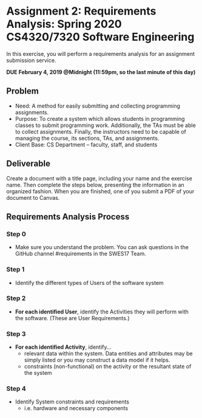 # Assignment 2:  Requirements Analysis: Spring 2020 CS4320/7320 Software Engineering

In this exercise, you will perform a requirements analysis for an assignment submission service.

**DUE February 4, 2019 @Midnight (11:59pm, so the last minute of this day)**

## Problem
- Need: A method for easily submitting and collecting programming assignments.
- Purpose: To create a system which allows students in programming classes to submit programming work. Additionally, the TAs must be able to collect assignments. Finally, the instructors need to be capable of managing the course, its sections, TAs, and assignments.
- Client Base: CS Department – faculty, staff, and students

## Deliverable
Create a document with a title page, including your name and the exercise name. Then complete the steps below, presenting the information in an organized fashion. When you are finished, one of you submit a PDF of your document to Canvas.

## Requirements Analysis Process  
### Step 0 
- Make sure you understand the problem. You can ask questions in the GitHub channel #requirements in the SWES17 Team.  
### Step 1  
- Identify the different types of Users of the software system
### Step 2  
- **For each identified User**, identify the Activities they will perform with the software. (These are User Requirements.)
### Step 3  
- **For each identified Activity**, identify…  
  - relevant data within the system. Data entities and attributes may be simply listed or you may construct a data model if it helps.
  - constraints (non-functional) on the activity or the resultant state of the system  
### Step 4  
- Identify System constraints and requirements
  - i.e. hardware and necessary components


 

